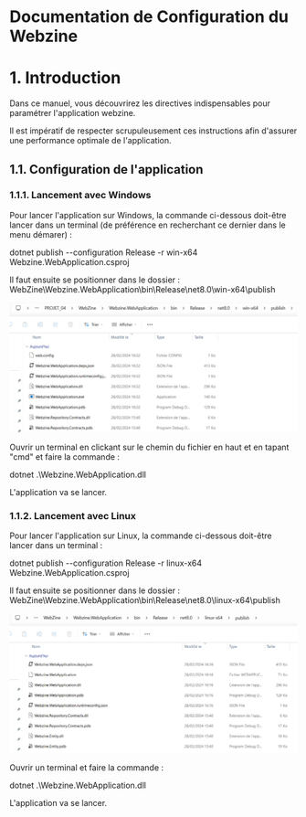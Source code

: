 # Documentation de Configuration du Webzine
 
# **1. Introduction** ##

Dans ce manuel, vous découvrirez les directives indispensables pour paramétrer l'application webzine. 

Il est impératif de respecter scrupuleusement ces instructions afin d'assurer une performance optimale de l'application.
 
## **1.1. Configuration de l'application**


### 1.1.1. Lancement avec Windows 

Pour lancer l'application sur Windows, la commande ci-dessous doit-être lancer dans un terminal (de préférence en recherchant ce dernier dans le menu démarer) :

dotnet publish --configuration Release -r win-x64 Webzine.WebApplication.csproj

Il faut ensuite se positionner dans le dossier :
WebZine\Webzine.WebApplication\bin\Release\net8.0\win-x64\publish

![Logo](./images/Lancement_avec_WIndows.png)

Ouvrir un terminal en clickant sur le chemin du fichier en haut et en tapant "cmd" et faire la commande :

dotnet .\Webzine.WebApplication.dll

L'application va se lancer.


### 1.1.2. Lancement avec Linux 

Pour lancer l'application sur Linux, la commande ci-dessous doit-être lancer dans un terminal :

dotnet publish --configuration Release -r linux-x64 Webzine.WebApplication.csproj

Il faut ensuite se positionner dans le dossier :
WebZine\Webzine.WebApplication\bin\Release\net8.0\linux-x64\publish

![Logo](./images/Lancement_avec_Linux.png)

Ouvrir un terminal et faire la commande :

dotnet .\Webzine.WebApplication.dll

L'application va se lancer.




